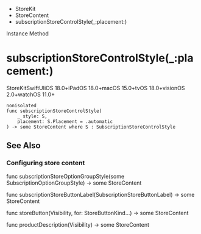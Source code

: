 

- StoreKit
- StoreContent
-  subscriptionStoreControlStyle(\_:placement:) 

Instance Method

# subscriptionStoreControlStyle(\_:placement:)

StoreKitSwiftUIiOS 18.0+iPadOS 18.0+macOS 15.0+tvOS 18.0+visionOS 2.0+watchOS 11.0+

``` source
nonisolated
func subscriptionStoreControlStyle(
    _ style: S,
    placement: S.Placement = .automatic
) -> some StoreContent where S : SubscriptionStoreControlStyle
```

## See Also

### Configuring store content

func subscriptionStoreOptionGroupStyle(some SubscriptionOptionGroupStyle) -> some StoreContent

func subscriptionStoreButtonLabel(SubscriptionStoreButtonLabel) -> some StoreContent

func storeButton(Visibility, for: StoreButtonKind...) -> some StoreContent

func productDescription(Visibility) -> some StoreContent

